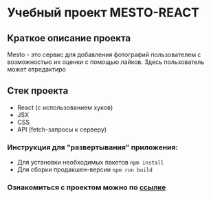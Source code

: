# Учебный проект MESTO-REACT

## Краткое описание проекта 
Mesto - это сервис для добавления фотографий пользователем с возможностью их оценки с помощью лайков. Здесь пользователь может отредактиро

## Стек проекта
* React (с использованием хуков)
* JSX
* CSS
* API (fetch-запросы к серверу)


### Инструкция для "развертывания" приложения:
* Для установки необходимых пакетов `npm install`
* Для сборки продакшен-версии `npm run build`

### Ознакомиться с проектом можно по [ссылке](https://damaskbear.github.io/mesto-react/ "Click!")